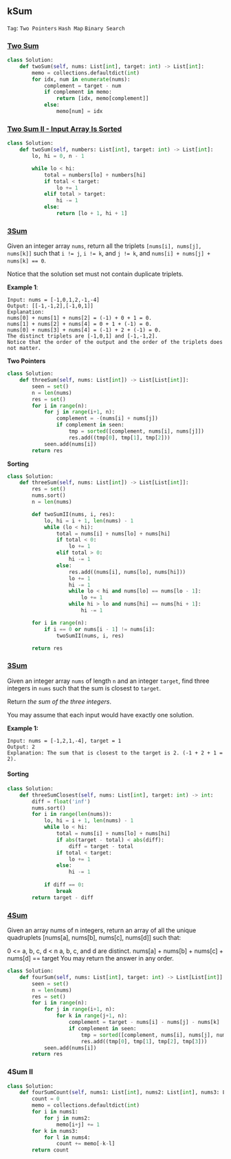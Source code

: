 ## kSum

```Tag```: ```Two Pointers``` ```Hash Map``` ```Binary Search```

### [Two Sum](https://leetcode.com/problems/two-sum/)

```Python
class Solution:
    def twoSum(self, nums: List[int], target: int) -> List[int]:
        memo = collections.defaultdict(int)
        for idx, num in enumerate(nums):
            complement = target - num
            if complement in memo:
                return [idx, memo[complement]]
            else:
                memo[num] = idx
```

### [Two Sum II - Input Array Is Sorted](https://leetcode.com/problems/two-sum-ii-input-array-is-sorted/)

```Python
class Solution:
    def twoSum(self, numbers: List[int], target: int) -> List[int]:
        lo, hi = 0, n - 1

        while lo < hi:
            total = numbers[lo] + numbers[hi]
            if total < target:
                lo += 1
            elif total > target:
                hi -= 1
            else:
                return [lo + 1, hi + 1]
```

### [3Sum](https://leetcode.com/problems/3sum/)


Given an integer array ```nums```, return all the triplets ```[nums[i], nums[j], nums[k]]``` such that ```i != j```, ```i != k```, and ```j != k```, and ```nums[i] + nums[j] + nums[k] == 0```.

Notice that the solution set must not contain duplicate triplets.

__Example 1__:
```
Input: nums = [-1,0,1,2,-1,-4]
Output: [[-1,-1,2],[-1,0,1]]
Explanation: 
nums[0] + nums[1] + nums[2] = (-1) + 0 + 1 = 0.
nums[1] + nums[2] + nums[4] = 0 + 1 + (-1) = 0.
nums[0] + nums[3] + nums[4] = (-1) + 2 + (-1) = 0.
The distinct triplets are [-1,0,1] and [-1,-1,2].
Notice that the order of the output and the order of the triplets does not matter.
```

__Two Pointers__

```Python
class Solution:
    def threeSum(self, nums: List[int]) -> List[List[int]]:
        seen = set()
        n = len(nums)
        res = set()
        for i in range(n):
            for j in range(i+1, n):
                complement = -(nums[i] + nums[j])
                if complement in seen:
                    tmp = sorted([complement, nums[i], nums[j]])
                    res.add((tmp[0], tmp[1], tmp[2]))
            seen.add(nums[i])
        return res
```

__Sorting__

```Python
class Solution:
    def threeSum(self, nums: List[int]) -> List[List[int]]:
        res = set()
        nums.sort()
        n = len(nums)

        def twoSumII(nums, i, res):
            lo, hi = i + 1, len(nums) - 1
            while (lo < hi):
                total = nums[i] + nums[lo] + nums[hi]
                if total < 0:
                    lo += 1
                elif total > 0:
                    hi -= 1
                else:
                    res.add((nums[i], nums[lo], nums[hi]))
                    lo += 1
                    hi -= 1
                    while lo < hi and nums[lo] == nums[lo - 1]:
                        lo += 1
                    while hi > lo and nums[hi] == nums[hi + 1]:
                        hi -= 1

        for i in range(n):
            if i == 0 or nums[i - 1] != nums[i]:
                twoSumII(nums, i, res)

        return res
```

### [3Sum](https://leetcode.com/problems/3sum-closest/)

Given an integer array ```nums``` of length ```n``` and an integer ```target```, find three integers in ```nums``` such that the sum is closest to ```target```.

Return _the sum of the three integers_.

You may assume that each input would have exactly one solution.

__Example 1:__
```
Input: nums = [-1,2,1,-4], target = 1
Output: 2
Explanation: The sum that is closest to the target is 2. (-1 + 2 + 1 = 2).
```

#### Sorting

```Python
class Solution:
    def threeSumClosest(self, nums: List[int], target: int) -> int:
        diff = float('inf')
        nums.sort()
        for i in range(len(nums)):
            lo, hi = i + 1, len(nums) - 1
            while lo < hi:
                total = nums[i] + nums[lo] + nums[hi]
                if abs(target - total) < abs(diff):
                    diff = target - total
                if total < target:
                    lo += 1
                else:
                    hi -= 1
                
            if diff == 0:
                break
        return target - diff
```

### [4Sum](https://leetcode.com/problems/4sum/)

Given an array nums of n integers, return an array of all the unique quadruplets [nums[a], nums[b], nums[c], nums[d]] such that:

0 <= a, b, c, d < n
a, b, c, and d are distinct.
nums[a] + nums[b] + nums[c] + nums[d] == target
You may return the answer in any order.

```Python
class Solution:
    def fourSum(self, nums: List[int], target: int) -> List[List[int]]:
        seen = set()
        n = len(nums)
        res = set()
        for i in range(n):
            for j in range(i+1, n):
                for k in range(j+1, n):
                    complement = target - nums[i] - nums[j] - nums[k]
                    if complement in seen:
                        tmp = sorted([complement, nums[i], nums[j], nums[k]])
                        res.add((tmp[0], tmp[1], tmp[2], tmp[3]))
            seen.add(nums[i])
        return res
```

### 4Sum II

```Python
class Solution:
    def fourSumCount(self, nums1: List[int], nums2: List[int], nums3: List[int], nums4: List[int]) -> int:
        count = 0
        memo = collections.defaultdict(int)
        for i in nums1:
            for j in nums2: 
                memo[i+j] += 1
        for k in nums3:
            for l in nums4:                 
                count += memo[-k-l]
        return count
```
